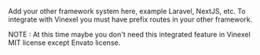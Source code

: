 Add your other framework system here, example Laravel, NextJS, etc.
To integrate with Vinexel you must have prefix routes in your other framework.

NOTE :
At this time maybe you don't need this integrated feature in Vinexel MIT license except Envato license.
